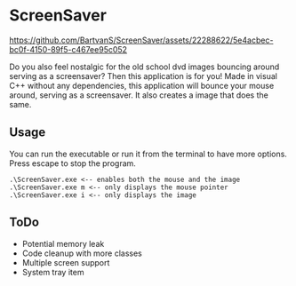 # ScreenSaver


https://github.com/BartvanS/ScreenSaver/assets/22288622/5e4acbec-bc0f-4150-89f5-c467ee95c052


Do you also feel nostalgic for the old school dvd images bouncing around serving as a screensaver? Then this application is for you!
Made in visual C++ without any dependencies, this application will bounce your mouse around, serving as a screensaver. It also creates a image that does the same.

## Usage
You can run the executable or run it from the terminal to have more options. Press escape to stop the program.
```
.\ScreenSaver.exe <-- enables both the mouse and the image
.\ScreenSaver.exe m <-- only displays the mouse pointer
.\ScreenSaver.exe i <-- only displays the image
```
## ToDo
- Potential memory leak
- Code cleanup with more classes
- Multiple screen support
- System tray item
